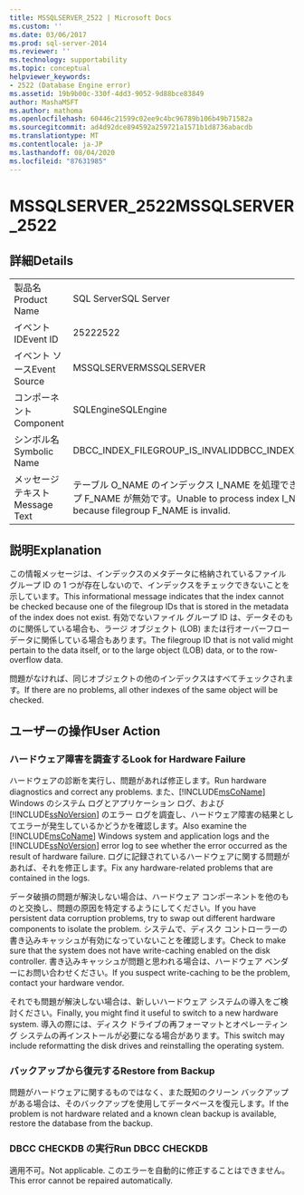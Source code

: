```yaml
---
title: MSSQLSERVER_2522 | Microsoft Docs
ms.custom: ''
ms.date: 03/06/2017
ms.prod: sql-server-2014
ms.reviewer: ''
ms.technology: supportability
ms.topic: conceptual
helpviewer_keywords:
- 2522 (Database Engine error)
ms.assetid: 19b9b00c-330f-4dd3-9052-9d88bce83849
author: MashaMSFT
ms.author: mathoma
ms.openlocfilehash: 60446c21599c02ee9c4bc96789b106b49b71582a
ms.sourcegitcommit: ad4d92dce894592a259721a1571b1d8736abacdb
ms.translationtype: MT
ms.contentlocale: ja-JP
ms.lasthandoff: 08/04/2020
ms.locfileid: "87631985"
---
```

# <a name="mssqlserver_2522"></a><span data-ttu-id="ded8b-102">MSSQLSERVER_2522</span><span class="sxs-lookup"><span data-stu-id="ded8b-102">MSSQLSERVER_2522</span></span>
    
## <a name="details"></a><span data-ttu-id="ded8b-103">詳細</span><span class="sxs-lookup"><span data-stu-id="ded8b-103">Details</span></span>  
  
|||  
|-|-|  
|<span data-ttu-id="ded8b-104">製品名</span><span class="sxs-lookup"><span data-stu-id="ded8b-104">Product Name</span></span>|<span data-ttu-id="ded8b-105">SQL Server</span><span class="sxs-lookup"><span data-stu-id="ded8b-105">SQL Server</span></span>|  
|<span data-ttu-id="ded8b-106">イベント ID</span><span class="sxs-lookup"><span data-stu-id="ded8b-106">Event ID</span></span>|<span data-ttu-id="ded8b-107">2522</span><span class="sxs-lookup"><span data-stu-id="ded8b-107">2522</span></span>|  
|<span data-ttu-id="ded8b-108">イベント ソース</span><span class="sxs-lookup"><span data-stu-id="ded8b-108">Event Source</span></span>|<span data-ttu-id="ded8b-109">MSSQLSERVER</span><span class="sxs-lookup"><span data-stu-id="ded8b-109">MSSQLSERVER</span></span>|  
|<span data-ttu-id="ded8b-110">コンポーネント</span><span class="sxs-lookup"><span data-stu-id="ded8b-110">Component</span></span>|<span data-ttu-id="ded8b-111">SQLEngine</span><span class="sxs-lookup"><span data-stu-id="ded8b-111">SQLEngine</span></span>|  
|<span data-ttu-id="ded8b-112">シンボル名</span><span class="sxs-lookup"><span data-stu-id="ded8b-112">Symbolic Name</span></span>|<span data-ttu-id="ded8b-113">DBCC_INDEX_FILEGROUP_IS_INVALID</span><span class="sxs-lookup"><span data-stu-id="ded8b-113">DBCC_INDEX_FILEGROUP_IS_INVALID</span></span>|  
|<span data-ttu-id="ded8b-114">メッセージ テキスト</span><span class="sxs-lookup"><span data-stu-id="ded8b-114">Message Text</span></span>|<span data-ttu-id="ded8b-115">テーブル O_NAME のインデックス I_NAME を処理できません。ファイル グループ F_NAME が無効です。</span><span class="sxs-lookup"><span data-stu-id="ded8b-115">Unable to process index I_NAME of table O_NAME because filegroup F_NAME is invalid.</span></span>|  
  
## <a name="explanation"></a><span data-ttu-id="ded8b-116">説明</span><span class="sxs-lookup"><span data-stu-id="ded8b-116">Explanation</span></span>  
 <span data-ttu-id="ded8b-117">この情報メッセージは、インデックスのメタデータに格納されているファイル グループ ID の 1 つが存在しないので、インデックスをチェックできないことを示しています。</span><span class="sxs-lookup"><span data-stu-id="ded8b-117">This informational message indicates that the index cannot be checked because one of the filegroup IDs that is stored in the metadata of the index does not exist.</span></span> <span data-ttu-id="ded8b-118">有効でないファイル グループ ID は、データそのものに関係している場合も、ラージ オブジェクト (LOB) または行オーバーフロー データに関係している場合もあります。</span><span class="sxs-lookup"><span data-stu-id="ded8b-118">The filegroup ID that is not valid might pertain to the data itself, or to the large object (LOB) data, or to the row-overflow data.</span></span>  
  
 <span data-ttu-id="ded8b-119">問題がなければ、同じオブジェクトの他のインデックスはすべてチェックされます。</span><span class="sxs-lookup"><span data-stu-id="ded8b-119">If there are no problems, all other indexes of the same object will be checked.</span></span>  
  
## <a name="user-action"></a><span data-ttu-id="ded8b-120">ユーザーの操作</span><span class="sxs-lookup"><span data-stu-id="ded8b-120">User Action</span></span>  
  
### <a name="look-for-hardware-failure"></a><span data-ttu-id="ded8b-121">ハードウェア障害を調査する</span><span class="sxs-lookup"><span data-stu-id="ded8b-121">Look for Hardware Failure</span></span>  
 <span data-ttu-id="ded8b-122">ハードウェアの診断を実行し、問題があれば修正します。</span><span class="sxs-lookup"><span data-stu-id="ded8b-122">Run hardware diagnostics and correct any problems.</span></span> <span data-ttu-id="ded8b-123">また、[!INCLUDE[msCoName](../../includes/msconame-md.md)] Windows のシステム ログとアプリケーション ログ、および [!INCLUDE[ssNoVersion](../../includes/ssnoversion-md.md)] のエラー ログを調査し、ハードウェア障害の結果としてエラーが発生しているかどうかを確認します。</span><span class="sxs-lookup"><span data-stu-id="ded8b-123">Also examine the [!INCLUDE[msCoName](../../includes/msconame-md.md)] Windows system and application logs and the [!INCLUDE[ssNoVersion](../../includes/ssnoversion-md.md)] error log to see whether the error occurred as the result of hardware failure.</span></span> <span data-ttu-id="ded8b-124">ログに記録されているハードウェアに関する問題があれば、それを修正します。</span><span class="sxs-lookup"><span data-stu-id="ded8b-124">Fix any hardware-related problems that are contained in the logs.</span></span>  
  
 <span data-ttu-id="ded8b-125">データ破損の問題が解決しない場合は、ハードウェア コンポーネントを他のものと交換し、問題の原因を特定するようにしてください。</span><span class="sxs-lookup"><span data-stu-id="ded8b-125">If you have persistent data corruption problems, try to swap out different hardware components to isolate the problem.</span></span> <span data-ttu-id="ded8b-126">システムで、ディスク コントローラーの書き込みキャッシュが有効になっていないことを確認します。</span><span class="sxs-lookup"><span data-stu-id="ded8b-126">Check to make sure that the system does not have write-caching enabled on the disk controller.</span></span> <span data-ttu-id="ded8b-127">書き込みキャッシュが問題と思われる場合は、ハードウェア ベンダーにお問い合わせください。</span><span class="sxs-lookup"><span data-stu-id="ded8b-127">If you suspect write-caching to be the problem, contact your hardware vendor.</span></span>  
  
 <span data-ttu-id="ded8b-128">それでも問題が解決しない場合は、新しいハードウェア システムの導入をご検討ください。</span><span class="sxs-lookup"><span data-stu-id="ded8b-128">Finally, you might find it useful to switch to a new hardware system.</span></span> <span data-ttu-id="ded8b-129">導入の際には、ディスク ドライブの再フォーマットとオペレーティング システムの再インストールが必要になる場合があります。</span><span class="sxs-lookup"><span data-stu-id="ded8b-129">This switch may include reformatting the disk drives and reinstalling the operating system.</span></span>  
  
### <a name="restore-from-backup"></a><span data-ttu-id="ded8b-130">バックアップから復元する</span><span class="sxs-lookup"><span data-stu-id="ded8b-130">Restore from Backup</span></span>  
 <span data-ttu-id="ded8b-131">問題がハードウェアに関するものではなく、また既知のクリーン バックアップがある場合は、そのバックアップを使用してデータベースを復元します。</span><span class="sxs-lookup"><span data-stu-id="ded8b-131">If the problem is not hardware related and a known clean backup is available, restore the database from the backup.</span></span>  
  
### <a name="run-dbcc-checkdb"></a><span data-ttu-id="ded8b-132">DBCC CHECKDB の実行</span><span class="sxs-lookup"><span data-stu-id="ded8b-132">Run DBCC CHECKDB</span></span>  
 <span data-ttu-id="ded8b-133">適用不可。</span><span class="sxs-lookup"><span data-stu-id="ded8b-133">Not applicable.</span></span> <span data-ttu-id="ded8b-134">このエラーを自動的に修正することはできません。</span><span class="sxs-lookup"><span data-stu-id="ded8b-134">This error cannot be repaired automatically.</span></span>  
  
  
